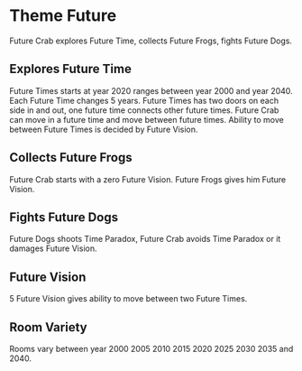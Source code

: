 # Theme Future

Future Crab explores Future Time, collects Future Frogs, fights Future Dogs.

## Explores Future Time

Future Times starts at year 2020 ranges between year 2000 and year 2040. Each Future Time changes 5 years.
Future Times has two doors on each side in and out, one future time connects other future times. Future Crab can move in a future time and move between future times. Ability to move between Future Times is decided by Future Vision.

## Collects Future Frogs

Future Crab starts with a zero Future Vision. Future Frogs gives him Future Vision.

## Fights Future Dogs

Future Dogs shoots Time Paradox, Future Crab avoids Time Paradox or it damages Future Vision.

## Future Vision

5 Future Vision gives ability to move between two Future Times.

## Room Variety

Rooms vary between year 2000 2005 2010 2015 2020 2025 2030 2035 and 2040.
